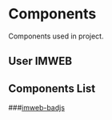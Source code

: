 # Components
Components used in project.

## User IMWEB

## Components List

###[imweb-badjs]("https://github.com/imweb/Components/tree/master/imweb-badjs")

